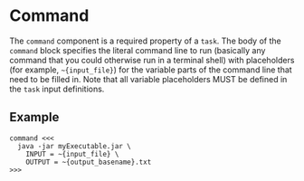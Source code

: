 # Command

The `command` component is a required property of a `task`. The body of the `command` block specifies the literal command line to run (basically any command that you could otherwise run in a terminal shell) with placeholders (for example, `~{input_file}`) for the variable parts of the command line that need to be filled in. Note that all variable placeholders MUST be defined in the `task` input definitions.

## Example

```wdl
command <<<
  java -jar myExecutable.jar \
    INPUT = ~{input_file} \
    OUTPUT = ~{output_basename}.txt
>>>
```